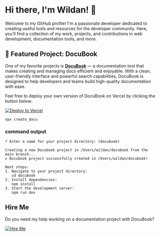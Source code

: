 # Hi there, I'm Wildan! 👋

Welcome to my GitHub profile! I'm a passionate developer dedicated to creating useful tools and resources for the developer community. Here, you’ll find a collection of my work, projects, and contributions in web development, documentation tools, and more.

## 🌟 Featured Project: DocuBook

One of my favorite projects is **[DocuBook](https://github.com/mywildancloud/docubook)** — a documentation tool that makes creating and managing docs efficient and enjoyable. With a clean, user-friendly interface and powerful search capabilities, DocuBook is designed to help developers and teams build high-quality documentation with ease.

Feel free to deploy your own version of DocuBook on Vercel by clicking the button below:

[![Deploy to Vercel](https://vercel.com/button)](https://vercel.com/import/project?template=https://github.com/mywildancloud/docubook)

```
npx create_docu
```

### command output
```
? Enter a name for your project directory: (docubook)

Creating a new Docubook project in /Users/wildan/docubook from the main branch...
✔ Docubook project successfully created in /Users/wildan/docubook!

Next steps:
1. Navigate to your project directory:
   cd docubook
2. Install dependencies:
   npm install
3. Start the development server:
   npm run dev
```

## Hire Me

Do you need my help working on a documentation project with DocuBook?

[![Hire Me](https://i.ibb.co.com/FWkDG6G/button-hire.png)](https://www.docubook.pro/hire-me)
